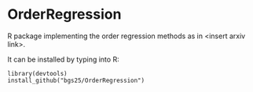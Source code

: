 # OrderRegression
R package implementing the order regression methods as in &lt;insert arxiv link>. 


It can be installed by typing into R:

    library(devtools)
    install_github("bgs25/OrderRegression")



